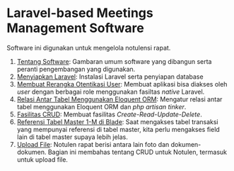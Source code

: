 # Laravel-based Meetings Management Software

Software ini digunakan untuk mengelola notulensi rapat. 

1. [Tentang Software](01.md): Gambaran umum software yang dibangun serta peranti pengembangan yang digunakan.
2. [Menyiapkan Laravel](02.md): Instalasi Laravel serta penyiapan database
3. [Membuat Rerangka Otentikasi User](03.md): Membuat aplikasi bisa diakses oleh *user* dengan berbagai role menggunakan fasiltas *native* Laravel.
4. [Relasi Antar Tabel Menggunakan Eloquent ORM](04.md): Mengatur relasi antar tabel menggunakan Eloquent ORM dan *php artisan tinker*.
5. [Fasilitas CRUD](05.md): Membuat fasilitas *Create-Read-Update-Delete*.
6. [Referensi Tabel Master 1-M di Blade](06.md): Saat mengakses tabel transaksi yang mempunyai referensi di tabel master, kita perlu mengakses field lain di tabel master supaya lebih jelas. 
7. [Upload File](07.md): Notulen rapat berisi antara lain foto dan dokumen-dokumen. Bagian ini membahas tentang CRUD untuk Notulen, termasuk untuk upload file.

